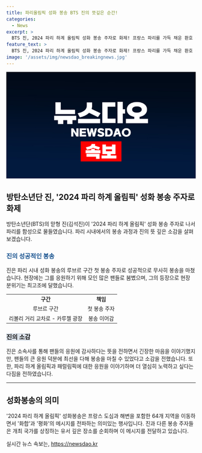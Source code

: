 ```yaml
---
title: 파리올림픽 성화 봉송 BTS 진의 뜻깊은 순간!
categories:
  - News
excerpt: >
  BTS 진, 2024 파리 하계 올림픽 성화 봉송 주자로 화제! 프랑스 파리를 가득 채운 환호 속에 성공적으로 봉송을 완료한 진. 현직 선수들에게 응원 메시지를 전하며 감사의 뜻을 표현하기도. 또한 앞으로의 노력과 모습에 대한 다짐을 내비치며, 올림픽에 많은 관심을 당부하기도. 2024 파리 하계 올림픽 성화봉송은 평화와 화합의 메시지를 담아 프랑스 도심과 해변을 순회하고 있다.
feature_text: >
  BTS 진, 2024 파리 하계 올림픽 성화 봉송 주자로 화제! 프랑스 파리를 가득 채운 환호 속에 성공적으로 봉송을 완료한 진. 현직 선수들에게 응원 메시지를 전하며 감사의 뜻을 표현하기도. 또한 앞으로의 노력과 모습에 대한 다짐을 내비치며, 올림픽에 많은 관심을 당부하기도. 2024 파리 하계 올림픽 성화봉송은 평화와 화합의 메시지를 담아 프랑스 도심과 해변을 순회하고 있다.
image: '/assets/img/newsdao_breakingnews.jpg'
---
```


<p><img src="/assets/img/newsdao_breakingnews.jpg" alt="flaretime 속보" /></p>

<h2 data-ke-size="size26">방탄소년단 진, '2024 파리 하계 올림픽' 성화 봉송 주자로 화제</h2>

<p data-ke-size="size16">방탄소년단(BTS)의 맏형 진(김석진)이 '2024 파리 하계 올림픽' 성화 봉송 주자로 나서 파리를 함성으로 물들였습니다. 파리 시내에서의 봉송 과정과 진의 뜻 깊은 소감을 살펴보겠습니다.</p>

<h3><b><span style="color: #1a5490;">진의 성공적인 봉송</span></b></h3>

<p data-ke-size="size16">진은 파리 시내 성화 봉송의 루브르 구간 첫 봉송 주자로 성공적으로 무사히 봉송을 마쳤습니다. 현장에는 그를 응원하기 위해 모인 많은 팬들로 붐볐으며, 그의 등장으로 현장 분위기는 최고조에 달했습니다.</p>

<table>
<tbody>
<tr>
<td style="text-align: center; height: 17px;"><b>구간</b></td>
<td style="text-align: center; height: 17px;"><b>책임</b></td>
</tr>
<tr>
<td style="text-align: center; height: 17px;">루브르 구간</td>
<td style="text-align: center; height: 17px;">첫 봉송 주자</td>
</tr>
<tr>
<td style="text-align: center; height: 17px;">리볼리 거리 교차로 - 카루젤 광장</td>
<td style="text-align: center; height: 17px;">봉송 이어감</td>
</tr>
</tbody>
</table>

<h3><b><span style="background-color: #21538527;">진의 소감</span></b></h3>

<p data-ke-size="size16">진은 소속사를 통해 팬들의 응원에 감사하다는 뜻을 전하면서 긴장한 마음을 이야기했지만, 팬들의 큰 응원 덕분에 최선을 다해 봉송을 마칠 수 있었다고 소감을 전했습니다. 또한, 파리 하계 올림픽과 패럴림픽에 대한 응원을 이야기하며 더 열심히 노력하고 싶다는 다짐을 전하였습니다.</p>

<hr>

<h2 data-ke-size="size26">성화봉송의 의미</h2>

<p data-ke-size="size16">'2024 파리 하계 올림픽' 성화봉송은 프랑스 도심과 해변을 포함한 64개 지역을 이동하면서 '화합'과 '평화'의 메시지를 전파하는 의미있는 행사입니다. 진과 다른 봉송 주자들은 개최 국가를 상징하는 유서 깊은 장소를 순회하며 이 메시지를 전달하고 있습니다.</p>
실시간 뉴스 속보는, <a href="https://newsdao.kr" rel="dofollow">https://newsdao.kr</a>


